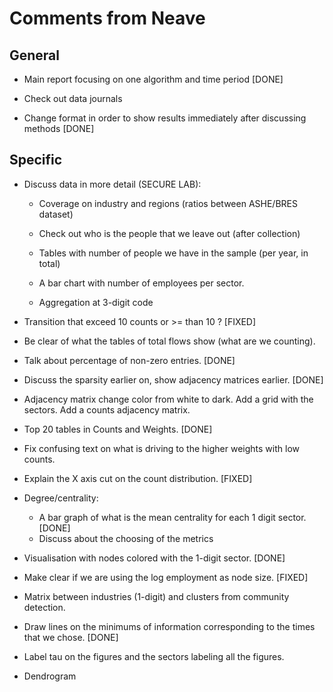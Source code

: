# Comments from Neave


## General

- Main report focusing on one algorithm and time period [DONE]

- Check out data journals

- Change format in order to show results immediately after discussing methods [DONE]


## Specific

* Discuss data in more detail (SECURE LAB):

   - Coverage on industry and regions (ratios between ASHE/BRES dataset)
    
   - Check out who is the people that we leave out (after collection)
     
   - Tables with number of people we have in the sample (per year, in total) 
   
   - A bar chart with number of employees per sector. 
   
   - Aggregation at 3-digit code

* Transition that exceed 10 counts or >= than 10 ? [FIXED]

* Be clear of what the tables of total flows show (what are we counting).

* Talk about percentage of non-zero entries. [DONE]

* Discuss the sparsity earlier on, show adjacency matrices earlier. [DONE]

* Adjacency matrix change color from white to dark. Add a grid with the sectors. 
Add a counts adjacency matrix. 


* Top 20 tables in Counts and Weights. [DONE]

* Fix confusing text on what is driving to the higher weights with low counts.

* Explain the X axis cut on the count distribution. [FIXED]

* Degree/centrality: 
    - A bar graph of what is the mean centrality for each 1 digit sector. [DONE]
    - Discuss about the choosing of the metrics
    
* Visualisation with nodes colored with the 1-digit sector. [DONE]

* Make clear if we are using the log employment as node size. [FIXED]

* Matrix between industries (1-digit) and clusters from community detection.

* Draw lines on the minimums of information corresponding to the times that we chose. [DONE]

* Label tau on the figures and the sectors labeling all the figures.

* Dendrogram 

